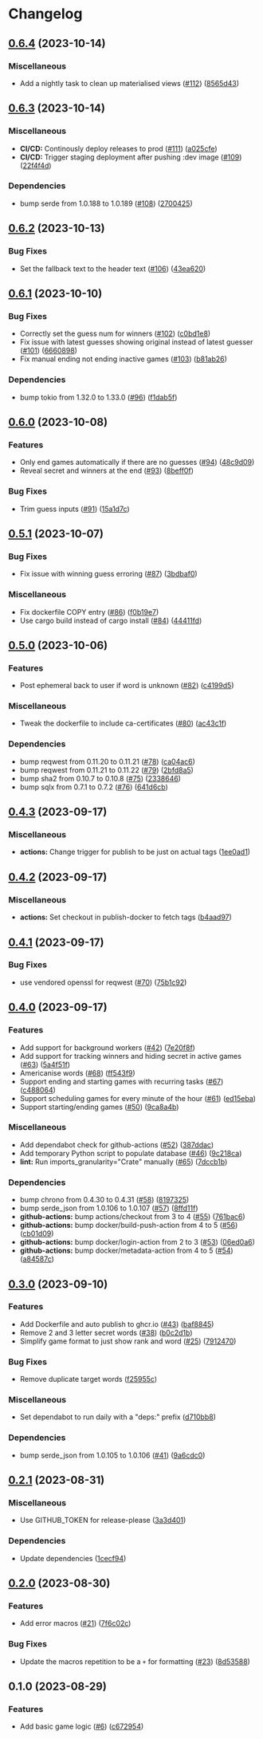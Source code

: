 # Changelog

## [0.6.4](https://github.com/ikornaselur/similarium-rs/compare/v0.6.3...v0.6.4) (2023-10-14)


### Miscellaneous

* Add a nightly task to clean up materialised views ([#112](https://github.com/ikornaselur/similarium-rs/issues/112)) ([8565d43](https://github.com/ikornaselur/similarium-rs/commit/8565d437d33c9b0df882e92a5860d5c8b9831125))

## [0.6.3](https://github.com/ikornaselur/similarium-rs/compare/v0.6.2...v0.6.3) (2023-10-14)


### Miscellaneous

* **CI/CD:** Continously deploy releases to prod ([#111](https://github.com/ikornaselur/similarium-rs/issues/111)) ([a025cfe](https://github.com/ikornaselur/similarium-rs/commit/a025cfe318e1b5225126192784a41b2c52a90a50))
* **CI/CD:** Trigger staging deployment after pushing :dev image ([#109](https://github.com/ikornaselur/similarium-rs/issues/109)) ([22f4f4d](https://github.com/ikornaselur/similarium-rs/commit/22f4f4d5f1acddfa347b174af41cd08d4d043edb))


### Dependencies

* bump serde from 1.0.188 to 1.0.189 ([#108](https://github.com/ikornaselur/similarium-rs/issues/108)) ([2700425](https://github.com/ikornaselur/similarium-rs/commit/2700425498967b1ab61ab6fa0d581e66bdc5014d))

## [0.6.2](https://github.com/ikornaselur/similarium-rs/compare/v0.6.1...v0.6.2) (2023-10-13)


### Bug Fixes

* Set the fallback text to the header text ([#106](https://github.com/ikornaselur/similarium-rs/issues/106)) ([43ea620](https://github.com/ikornaselur/similarium-rs/commit/43ea620f7888d58dc886a16b484653f4b6b4833f))

## [0.6.1](https://github.com/ikornaselur/similarium-rs/compare/v0.6.0...v0.6.1) (2023-10-10)


### Bug Fixes

* Correctly set the guess num for winners ([#102](https://github.com/ikornaselur/similarium-rs/issues/102)) ([c0bd1e8](https://github.com/ikornaselur/similarium-rs/commit/c0bd1e8ac246cc3e1073049adf870d1f261248a6))
* Fix issue with latest guesses showing original instead of latest guesser ([#101](https://github.com/ikornaselur/similarium-rs/issues/101)) ([6660898](https://github.com/ikornaselur/similarium-rs/commit/666089819390cb1d30d0694024b1980b2ae66728))
* Fix manual ending not ending inactive games ([#103](https://github.com/ikornaselur/similarium-rs/issues/103)) ([b81ab26](https://github.com/ikornaselur/similarium-rs/commit/b81ab26db6b3ba9fac5268ab754a8002d06ed10c))


### Dependencies

* bump tokio from 1.32.0 to 1.33.0 ([#96](https://github.com/ikornaselur/similarium-rs/issues/96)) ([f1dab5f](https://github.com/ikornaselur/similarium-rs/commit/f1dab5feffcbcd43eb0525643b6bb972d262d120))

## [0.6.0](https://github.com/ikornaselur/similarium-rs/compare/v0.5.1...v0.6.0) (2023-10-08)


### Features

* Only end games automatically if there are no guesses ([#94](https://github.com/ikornaselur/similarium-rs/issues/94)) ([48c9d09](https://github.com/ikornaselur/similarium-rs/commit/48c9d09b481c656da3596689df82c959e1e2aca1))
* Reveal secret and winners at the end ([#93](https://github.com/ikornaselur/similarium-rs/issues/93)) ([8beff0f](https://github.com/ikornaselur/similarium-rs/commit/8beff0fa33b8557e1df32f61bfafce28cf164dcf))


### Bug Fixes

* Trim guess inputs ([#91](https://github.com/ikornaselur/similarium-rs/issues/91)) ([15a1d7c](https://github.com/ikornaselur/similarium-rs/commit/15a1d7cd55fc46e7f626e31b246826363bcb9bbe))

## [0.5.1](https://github.com/ikornaselur/similarium-rs/compare/v0.5.0...v0.5.1) (2023-10-07)


### Bug Fixes

* Fix issue with winning guess erroring ([#87](https://github.com/ikornaselur/similarium-rs/issues/87)) ([3bdbaf0](https://github.com/ikornaselur/similarium-rs/commit/3bdbaf0bd3fec2339f49b22c8e19cf848e8f2ff2))


### Miscellaneous

* Fix dockerfile COPY entry ([#86](https://github.com/ikornaselur/similarium-rs/issues/86)) ([f0b19e7](https://github.com/ikornaselur/similarium-rs/commit/f0b19e7e8ce0c72cb131e8cd6f60f323dbd7eed7))
* Use cargo build instead of cargo install ([#84](https://github.com/ikornaselur/similarium-rs/issues/84)) ([44411fd](https://github.com/ikornaselur/similarium-rs/commit/44411fd88dfc1d2a84fe9faca53b90b2b790d7b6))

## [0.5.0](https://github.com/ikornaselur/similarium-rs/compare/v0.4.3...v0.5.0) (2023-10-06)


### Features

* Post ephemeral back to user if word is unknown ([#82](https://github.com/ikornaselur/similarium-rs/issues/82)) ([c4199d5](https://github.com/ikornaselur/similarium-rs/commit/c4199d540a71a712abc21e3f1c3c2e3cfa247c6c))


### Miscellaneous

* Tweak the dockerfile to include ca-certificates ([#80](https://github.com/ikornaselur/similarium-rs/issues/80)) ([ac43c1f](https://github.com/ikornaselur/similarium-rs/commit/ac43c1fe1519b054d21902c5eb9185bc86c415b7))


### Dependencies

* bump reqwest from 0.11.20 to 0.11.21 ([#78](https://github.com/ikornaselur/similarium-rs/issues/78)) ([ca04ac6](https://github.com/ikornaselur/similarium-rs/commit/ca04ac67bec62d2d67b15e0ac9058409ff470688))
* bump reqwest from 0.11.21 to 0.11.22 ([#79](https://github.com/ikornaselur/similarium-rs/issues/79)) ([2bfd8a5](https://github.com/ikornaselur/similarium-rs/commit/2bfd8a5b48858287f3b60b74fd9d39feec2cbc7b))
* bump sha2 from 0.10.7 to 0.10.8 ([#75](https://github.com/ikornaselur/similarium-rs/issues/75)) ([2338646](https://github.com/ikornaselur/similarium-rs/commit/233864606442efea25e0269cd5dc3c5c4c49894d))
* bump sqlx from 0.7.1 to 0.7.2 ([#76](https://github.com/ikornaselur/similarium-rs/issues/76)) ([641d6cb](https://github.com/ikornaselur/similarium-rs/commit/641d6cb705f4867b058f87baf5c071e131aafa44))

## [0.4.3](https://github.com/ikornaselur/similarium-rs/compare/v0.4.2...v0.4.3) (2023-09-17)


### Miscellaneous

* **actions:** Change trigger for publish to be just on actual tags ([1ee0ad1](https://github.com/ikornaselur/similarium-rs/commit/1ee0ad1e4e5283dabeda5e4860059e328d6ed17e))

## [0.4.2](https://github.com/ikornaselur/similarium-rs/compare/v0.4.1...v0.4.2) (2023-09-17)


### Miscellaneous

* **actions:** Set checkout in publish-docker to fetch tags ([b4aad97](https://github.com/ikornaselur/similarium-rs/commit/b4aad97734e199935e3e0ca94fe9860c5e1bcf40))

## [0.4.1](https://github.com/ikornaselur/similarium-rs/compare/v0.4.0...v0.4.1) (2023-09-17)


### Bug Fixes

* use vendored openssl for reqwest ([#70](https://github.com/ikornaselur/similarium-rs/issues/70)) ([75b1c92](https://github.com/ikornaselur/similarium-rs/commit/75b1c92a344f27303858fe9bd6ed3e42e51b27ad))

## [0.4.0](https://github.com/ikornaselur/similarium-rs/compare/v0.3.0...v0.4.0) (2023-09-17)


### Features

* Add support for background workers ([#42](https://github.com/ikornaselur/similarium-rs/issues/42)) ([7e20f8f](https://github.com/ikornaselur/similarium-rs/commit/7e20f8f82fff04a68c1adddbe2761686840e0fc1))
* Add support for tracking winners and hiding secret in active games ([#63](https://github.com/ikornaselur/similarium-rs/issues/63)) ([5a4f51f](https://github.com/ikornaselur/similarium-rs/commit/5a4f51f9c12de7833e2d555b286397c29015caf5))
* Americanise words ([#68](https://github.com/ikornaselur/similarium-rs/issues/68)) ([ff543f9](https://github.com/ikornaselur/similarium-rs/commit/ff543f95e46081b8199445dc43de5d99ca406da6))
* Support ending and starting games with recurring tasks ([#67](https://github.com/ikornaselur/similarium-rs/issues/67)) ([c488064](https://github.com/ikornaselur/similarium-rs/commit/c488064f51925e1182dba4eb2f20696db5b5fb85))
* Support scheduling games for every minute of the hour ([#61](https://github.com/ikornaselur/similarium-rs/issues/61)) ([ed15eba](https://github.com/ikornaselur/similarium-rs/commit/ed15eba2746cc266b6d3e9a4567d229b15ff8a18))
* Support starting/ending games ([#50](https://github.com/ikornaselur/similarium-rs/issues/50)) ([9ca8a4b](https://github.com/ikornaselur/similarium-rs/commit/9ca8a4b7ce862f1277edc3ff70333e14535f139d))


### Miscellaneous

* Add dependabot check for github-actions ([#52](https://github.com/ikornaselur/similarium-rs/issues/52)) ([387ddac](https://github.com/ikornaselur/similarium-rs/commit/387ddac900ea6532f407f6157e425fbb52ec60bc))
* Add temporary Python script to populate database ([#46](https://github.com/ikornaselur/similarium-rs/issues/46)) ([9c218ca](https://github.com/ikornaselur/similarium-rs/commit/9c218ca6d0245cd8d7ce6a440c775ef81a45db84))
* **lint:** Run imports_granularity="Crate" manually ([#65](https://github.com/ikornaselur/similarium-rs/issues/65)) ([7dccb1b](https://github.com/ikornaselur/similarium-rs/commit/7dccb1b52d12abb082f4cb8e5bad3fd0f402c168))


### Dependencies

* bump chrono from 0.4.30 to 0.4.31 ([#58](https://github.com/ikornaselur/similarium-rs/issues/58)) ([8197325](https://github.com/ikornaselur/similarium-rs/commit/8197325ea010286e13985d817eb883d993b0cb44))
* bump serde_json from 1.0.106 to 1.0.107 ([#57](https://github.com/ikornaselur/similarium-rs/issues/57)) ([8ffd11f](https://github.com/ikornaselur/similarium-rs/commit/8ffd11f6634c3ff7a6c9eb9ba99f80b5e76e6539))
* **github-actions:** bump actions/checkout from 3 to 4 ([#55](https://github.com/ikornaselur/similarium-rs/issues/55)) ([761bac6](https://github.com/ikornaselur/similarium-rs/commit/761bac6b7d90e512324b53ea819e7cf76f69fbb1))
* **github-actions:** bump docker/build-push-action from 4 to 5 ([#56](https://github.com/ikornaselur/similarium-rs/issues/56)) ([cb01d09](https://github.com/ikornaselur/similarium-rs/commit/cb01d09800e3c6748ef51842ff8c335e66ef61a4))
* **github-actions:** bump docker/login-action from 2 to 3 ([#53](https://github.com/ikornaselur/similarium-rs/issues/53)) ([06ed0a6](https://github.com/ikornaselur/similarium-rs/commit/06ed0a6ef5cdcf605f4164f91c1da16328ab3060))
* **github-actions:** bump docker/metadata-action from 4 to 5 ([#54](https://github.com/ikornaselur/similarium-rs/issues/54)) ([a84587c](https://github.com/ikornaselur/similarium-rs/commit/a84587c3b21f7094582f2faf17e5aa1f01ac15ab))

## [0.3.0](https://github.com/ikornaselur/similarium-rs/compare/v0.2.1...v0.3.0) (2023-09-10)


### Features

* Add Dockerfile and auto publish to ghcr.io ([#43](https://github.com/ikornaselur/similarium-rs/issues/43)) ([baf8845](https://github.com/ikornaselur/similarium-rs/commit/baf8845e80340038cee0428d5986c575526ae947))
* Remove 2 and 3 letter secret words ([#38](https://github.com/ikornaselur/similarium-rs/issues/38)) ([b0c2d1b](https://github.com/ikornaselur/similarium-rs/commit/b0c2d1b3f73926cdad18705da41dcd7f424b6e78))
* Simplify game format to just show rank and word ([#25](https://github.com/ikornaselur/similarium-rs/issues/25)) ([7912470](https://github.com/ikornaselur/similarium-rs/commit/7912470eb53a1b18d91796ea14e612097dfb6064))


### Bug Fixes

* Remove duplicate target words ([f25955c](https://github.com/ikornaselur/similarium-rs/commit/f25955cd47b9a9b47684ad652278a0c5ae458e68))


### Miscellaneous

* Set dependabot to run daily with a "deps:" prefix ([d710bb8](https://github.com/ikornaselur/similarium-rs/commit/d710bb8a6b095228efe5f1cda8ffbe957ef1b30f))


### Dependencies

* bump serde_json from 1.0.105 to 1.0.106 ([#41](https://github.com/ikornaselur/similarium-rs/issues/41)) ([9a6cdc0](https://github.com/ikornaselur/similarium-rs/commit/9a6cdc09c8a02c311baa8cc2f92954966a46db6a))

## [0.2.1](https://github.com/ikornaselur/similarium-rs/compare/v0.2.0...v0.2.1) (2023-08-31)


### Miscellaneous

* Use GITHUB_TOKEN for release-please ([3a3d401](https://github.com/ikornaselur/similarium-rs/commit/3a3d401f0f1680cefb08d4373e2a5f0041196cad))


### Dependencies

* Update dependencies ([1cecf94](https://github.com/ikornaselur/similarium-rs/commit/1cecf949fbe0f1d0c2c900692629557ecb76cd5e))

## [0.2.0](https://github.com/ikornaselur/similarium-rs/compare/v0.1.0...v0.2.0) (2023-08-30)


### Features

* Add error macros ([#21](https://github.com/ikornaselur/similarium-rs/issues/21)) ([7f6c02c](https://github.com/ikornaselur/similarium-rs/commit/7f6c02c048a8bc1665b4cc26249b9e75a3d79d65))


### Bug Fixes

* Update the macros repetition to be a `+` for formatting ([#23](https://github.com/ikornaselur/similarium-rs/issues/23)) ([8d53588](https://github.com/ikornaselur/similarium-rs/commit/8d5358813a0fc46aeee14cd99e513e27a09abbe4))

## 0.1.0 (2023-08-29)


### Features

* Add basic game logic ([#6](https://github.com/ikornaselur/similarium-rs/issues/6)) ([c672954](https://github.com/ikornaselur/similarium-rs/commit/c67295439545e20ff9768aab92737b0156179a37))
